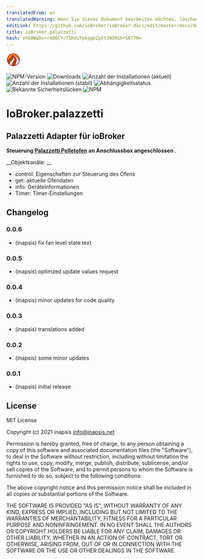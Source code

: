 ```yaml
---
translatedFrom: en
translatedWarning: Wenn Sie dieses Dokument bearbeiten möchten, löschen Sie bitte das Feld "translationsFrom". Andernfalls wird dieses Dokument automatisch erneut übersetzt
editLink: https://github.com/ioBroker/ioBroker.docs/edit/master/docs/de/adapterref/iobroker.palazzetti/README.md
title: ioBroker.palazzetti
hash: vh6BWwDs+rAQ6CY/7SKdvYpkqqUZpOtJ9O9Gh+5677M=
---
```

![Logo](../../../en/adapterref/iobroker.palazzetti/admin/palazzetti.png)

![NPM-Version](http://img.shields.io/npm/v/iobroker.palazzetti.svg)
![Downloads](https://img.shields.io/npm/dm/iobroker.palazzetti.svg)
![Anzahl der Installationen (aktuell)](http://iobroker.live/badges/palazzetti-installed.svg)
![Anzahl der Installationen (stabil)](http://iobroker.live/badges/palazzetti-stable.svg)
![Abhängigkeitsstatus](https://img.shields.io/david/inapsis/iobroker.palazzetti.svg)
![Bekannte Sicherheitslücken](https://snyk.io/test/github/inapsis/ioBroker.palazzetti/badge.svg)
![NPM](https://nodei.co/npm/iobroker.palazzetti.png?downloads=true)

# IoBroker.palazzetti
## Palazzetti Adapter für ioBroker
__Steuerung [Palazzetti Pelletofen](https://palazzettigroup.com/products/pellet-stoves/) an Anschlussbox angeschlossen .__

__Objektkanäle: __

* control: Eigenschaften zur Steuerung des Ofens
* get: aktuelle Ofendaten
* info: Geräteinformationen
* Timer: Timer-Einstellungen

## Changelog

### 0.0.6
* (inapsis) fix fan level state text

### 0.0.5
* (inapsis) optimzed update values request

### 0.0.4
* (inapsis) minor updates for code quality

### 0.0.3
* (inapsis) translations added

### 0.0.2
* (inapsis) some minor updates

### 0.0.1
* (inapsis) initial release

## License
MIT License

Copyright (c) 2021 inapsis <info@inapsis.net>

Permission is hereby granted, free of charge, to any person obtaining a copy
of this software and associated documentation files (the "Software"), to deal
in the Software without restriction, including without limitation the rights
to use, copy, modify, merge, publish, distribute, sublicense, and/or sell
copies of the Software, and to permit persons to whom the Software is
furnished to do so, subject to the following conditions:

The above copyright notice and this permission notice shall be included in all
copies or substantial portions of the Software.

THE SOFTWARE IS PROVIDED "AS IS", WITHOUT WARRANTY OF ANY KIND, EXPRESS OR
IMPLIED, INCLUDING BUT NOT LIMITED TO THE WARRANTIES OF MERCHANTABILITY,
FITNESS FOR A PARTICULAR PURPOSE AND NONINFRINGEMENT. IN NO EVENT SHALL THE
AUTHORS OR COPYRIGHT HOLDERS BE LIABLE FOR ANY CLAIM, DAMAGES OR OTHER
LIABILITY, WHETHER IN AN ACTION OF CONTRACT, TORT OR OTHERWISE, ARISING FROM,
OUT OF OR IN CONNECTION WITH THE SOFTWARE OR THE USE OR OTHER DEALINGS IN THE
SOFTWARE.
